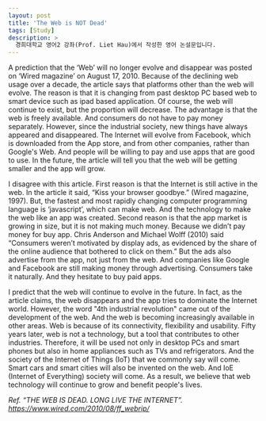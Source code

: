 ```yaml
---
layout: post
title: 'The Web is NOT Dead'
tags: [Study]
description: >
  경희대학교 영어2 강좌(Prof. Liet Hau)에서 작성한 영어 논설문입니다.
---
```


A prediction that the ‘Web’ will no longer evolve and disappear was posted on ‘Wired magazine’ on August 17, 2010. Because of the declining web usage over a decade, the article says that platforms other than the web will evolve. The reason is that it is changing from past desktop PC based web to smart device such as ipad based application. Of course, the web will continue to exist, but the proportion will decrease. The advantage is that the web is freely available. And consumers do not have to pay money separately. However, since the industrial society, new things have always appeared and disappeared. The Internet will evolve from Facebook, which is downloaded from the App store, and from other companies, rather than Google's Web. And people will be willing to pay and use apps that are good to use. In the future, the article will tell you that the web will be getting smaller and the app will grow.  

I disagree with this article. First reason is that the Internet is still active in the web.   In the article it said, “Kiss your browser goodbye.” (Wired magazine, 1997). But, the fastest and most rapidly changing computer programming language is ‘javascript’, which can make web. And the technology to make the web like an app was created. Second reason is that the app market is growing in size, but it is not making much money. Because we didn’t pay money for buy app. Chris Anderson and Michael Wolff (2010) said “Consumers weren’t motivated by display ads, as evidenced by the share of the online audience that bothered to click on them.” But the ads also advertise from the app, not just from the web. And companies like Google and Facebook are still making money through advertising. Consumers take it naturally. And they hesitate to buy paid apps.  

I predict that the web will continue to evolve in the future. In fact, as the article claims, the web disappears and the app tries to dominate the Internet world. However, the word "4th industrial revolution" came out of the development of the web. And the web is becoming increasingly available in other areas. Web is because of its connectivity, flexibility and usability. Fifty years later, web is not a technology, but a tool that contributes to other industries. Therefore, it will be used not only in desktop PCs and smart phones but also in home appliances such as TVs and refrigerators. And the society of the Internet of Things (IoT) that we commonly say will come. Smart cars and smart cities will also be invented on the web. And IoE (Internet of Everything) society will come. As a result, we believe that web technology will continue to grow and benefit people's lives.  

*Ref. “THE WEB IS DEAD. LONG LIVE THE INTERNET”. https://www.wired.com/2010/08/ff_webrip/*